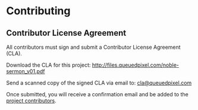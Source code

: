 # Contributing

## Contributor License Agreement

All contributors must sign and submit a Contributor License Agreement (CLA).

Download the CLA for this project: <http://files.queuedpixel.com/noble-sermon_v01.pdf>

Send a scanned copy of the signed CLA via email to: <cla@queuedpixel.com>

Once submitted, you will receive a confirmation email and be added to the
[project contributors](contributors.md).
